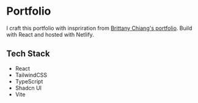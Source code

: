 # Portfolio

I craft this portfolio with inspriration from [Brittany Chiang's portfolio](https://brittanychiang.com/).
Build with React and hosted with Netlify.

## Tech Stack

- React
- TailwindCSS
- TypeScript
- Shadcn UI
- Vite
